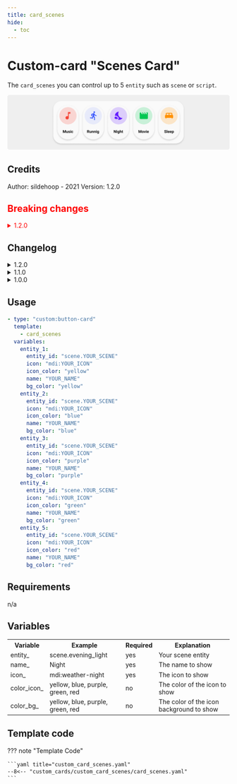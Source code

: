 ```yaml
---
title: card_scenes
hide:
  - toc
---
```

<!-- markdownlint-disable MD046 -->

# Custom-card "Scenes Card"

The `card_scenes` you can control up to 5 `entity` such as `scene` or `script`.

![Scenes Card](../../assets/img/card_scenes.png)

## Credits

Author: sildehoop - 2021
Version: 1.2.0

<h2 style="color: red">Breaking changes</h2>

 <details style="color: red">
   <summary>1.2.0</summary>

 ```yaml
 #OLD
- type: "custom:button-card"
  template:
    - card_scenes
  variables:
    entity_1: "scene.YOUR_SCENE"
    entity_2: "scene.YOUR_SCENE"
    entity_3: "scene.YOUR_SCENE"
    entity_4: "scene.YOUR_SCENE"
    entity_5: "scene.YOUR_SCENE"
    name_1: "YOUR_NAME"
    name_2: "YOUR_NAME"
    name_3: "YOUR_NAME"
    name_4: "YOUR_NAME"
    name_5: "YOUR_NAME"
    icon_1: "mdi:YOUR_ICON"
    icon_2: "mdi:YOUR_ICON"
    icon_3: "mdi:YOUR_ICON"
    icon_4: "mdi:YOUR_ICON"
    icon_5: "mdi:YOUR_ICON"
    color_icon_1: "yellow"
    color_icon_2: "blue"
    color_icon_3: "purple"
    color_icon_4: "green"
    color_icon_5: "red"
    color_bg_1: "yellow"
    color_bg_2: "blue"
    color_bg_3: "purple"
    color_bg_4: "green"
    color_bg_5: "red"
 ```

 ```yaml
 #NEW
- type: "custom:button-card"
  template:
    - card_scenes
  variables:
    entity_1:
      entity_id: "scene.YOUR_SCENE"
      icon: "mdi:YOUR_ICON"
      icon_color: "yellow"
      name: "YOUR_NAME"
      bg_color: "yellow"
    entity_2:
      entity_id: "scene.YOUR_SCENE"
      icon: "mdi:YOUR_ICON"
      icon_color: "blue"
      name: "YOUR_NAME"
      bg_color: "blue"
    entity_3:
      entity_id: "scene.YOUR_SCENE"
      icon: "mdi:YOUR_ICON"
      icon_color: "purple"
      name: "YOUR_NAME"
      bg_color: "purple"
    entity_4:
      entity_id: "scene.YOUR_SCENE"
      icon: "mdi:YOUR_ICON"
      icon_color: "green"
      name: "YOUR_NAME"
      bg_color: "green"
    entity_5:
      entity_id: "scene.YOUR_SCENE"
      icon: "mdi:YOUR_ICON"
      icon_color: "red"
      name: "YOUR_NAME"
      bg_color: "red"
 ```

 </details>

## Changelog

<details>
<summary>1.2.0</summary>
Implementation of nested variables
</details>
<details>
<summary>1.1.0</summary>
Auto dark mode box shadow
</details>
<details>
<summary>1.0.0</summary>
Initial release
</details>

## Usage

```yaml
- type: "custom:button-card"
  template:
    - card_scenes
  variables:
    entity_1:
      entity_id: "scene.YOUR_SCENE"
      icon: "mdi:YOUR_ICON"
      icon_color: "yellow"
      name: "YOUR_NAME"
      bg_color: "yellow"
    entity_2:
      entity_id: "scene.YOUR_SCENE"
      icon: "mdi:YOUR_ICON"
      icon_color: "blue"
      name: "YOUR_NAME"
      bg_color: "blue"
    entity_3:
      entity_id: "scene.YOUR_SCENE"
      icon: "mdi:YOUR_ICON"
      icon_color: "purple"
      name: "YOUR_NAME"
      bg_color: "purple"
    entity_4:
      entity_id: "scene.YOUR_SCENE"
      icon: "mdi:YOUR_ICON"
      icon_color: "green"
      name: "YOUR_NAME"
      bg_color: "green"
    entity_5:
      entity_id: "scene.YOUR_SCENE"
      icon: "mdi:YOUR_ICON"
      icon_color: "red"
      name: "YOUR_NAME"
      bg_color: "red"
```

## Requirements

n/a

## Variables

<table>
<tr>
<th>Variable</th>
<th>Example</th>
<th>Required</th>
<th>Explanation</th>
</tr>
<tr>
<td>entity_</td>
<td>scene.evening_light</td>
<td>yes</td>
<td>Your scene entity</td>
</tr>
<tr>
<td>name_</td>
<td>Night</td>
<td>yes</td>
<td>The name to show</td>
</tr>
<tr>
<td>icon_</td>
<td>mdi:weather-night</td>
<td>yes</td>
<td>The icon to show</td>
</tr>
<tr>
<td>color_icon_</td>
<td>yellow, blue, purple, green, red</td>
<td>no</td>
<td>The color of the icon to show</td>
</tr>
<tr>
<td>color_bg_</td>
<td>yellow, blue, purple, green, red</td>
<td>no</td>
<td>The color of the icon background to show</td>
</tr>
</table>

## Template code

??? note "Template Code"

    ```yaml title="custom_card_scenes.yaml"
    --8<-- "custom_cards/custom_card_scenes/card_scenes.yaml"
    ```
